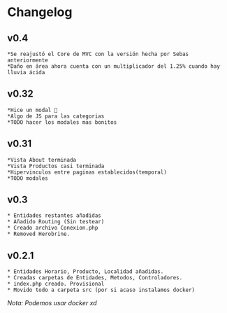 # Changelog
## v0.4
    *Se reajustó el Core de MVC con la versión hecha por Sebas anteriormente
    *Daño en área ahora cuenta con un multiplicador del 1.25% cuando hay lluvia ácida

## v0.32
    *Hice un modal 🤙
    *Algo de JS para las categorias
    *TODO hacer los modales mas bonitos

## v0.31
    *Vista About terminada
    *Vista Productos casi terminada
    *Hipervinculos entre paginas establecidos(temporal)
    *TODO modales

## v0.3
    * Entidades restantes añadidas
    * Añadido Routing (Sin testear)
    * Creado archivo Conexion.php 
    * Removed Herobrine.

## v0.2.1
    * Entidades Horario, Producto, Localidad añadidas.
    * Creadas carpetas de Entidades, Metodos, Controladores.
    * index.php creado. Provisional
    * Movido todo a carpeta src (por si acaso instalamos docker)


*Nota: Podemos usar docker xd*
